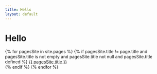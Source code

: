 ```yaml
---
title: Hello
layout: default
---
```



# Hello #


{% for pagesSite in site.pages %}
{% if pagesSite.title != page.title and pagesSite.title is not empty  and pagesSite.title not null and pagesSite.title defined %}
<a href="{{ pagesSite.url }}">{{ pagesSite.title }}</a><br>
{% endif %}
{% endfor %}